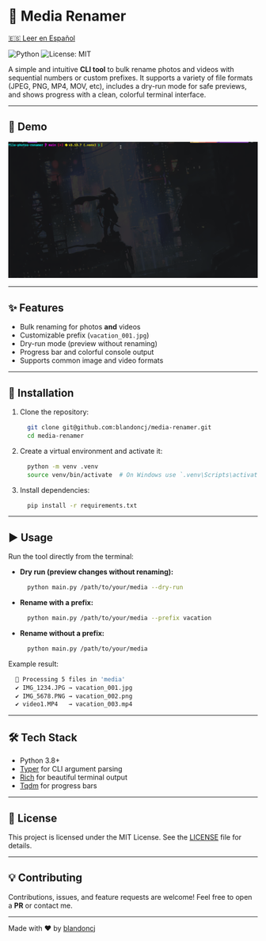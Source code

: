 # 📂 Media Renamer

[🇪🇸 Leer en Español](./README.es.md)

![Python](https://img.shields.io/badge/python-3.8+-blue.svg)
![License: MIT](https://img.shields.io/badge/License-MIT-green.svg)

A simple and intuitive **CLI tool** to bulk rename photos and videos with
sequential numbers or custom prefixes. It supports a variety of file formats
(JPEG, PNG, MP4, MOV, etc), includes a dry-run mode for safe previews, and
shows progress with a clean, colorful terminal interface.

---

## 🎥 Demo

![demo](assets/demo.gif)

---

## ✨ Features

- Bulk renaming for photos **and** videos
- Customizable prefix (`vacation_001.jpg`)
- Dry-run mode (preview without renaming)
- Progress bar and colorful console output
- Supports common image and video formats

---

## 🚀 Installation

1. Clone the repository:

   ```bash
     git clone git@github.com:blandoncj/media-renamer.git
     cd media-renamer
   ```

2. Create a virtual environment and activate it:

   ```bash
     python -m venv .venv
     source venv/bin/activate  # On Windows use `.venv\Scripts\activate`
   ```

3. Install dependencies:

   ```bash
     pip install -r requirements.txt
   ```

---

## ▶️ Usage

Run the tool directly from the terminal:

- **Dry run (preview changes without renaming):**

  ```bash
    python main.py /path/to/your/media --dry-run
  ```

- **Rename with a prefix:**

  ```bash
    python main.py /path/to/your/media --prefix vacation
  ```

- **Rename without a prefix:**

  ```bash
    python main.py /path/to/your/media
  ```

Example result:

```bash
  📂 Processing 5 files in 'media'
  ✔ IMG_1234.JPG → vacation_001.jpg
  ✔ IMG_5678.PNG → vacation_002.png
  ✔ video1.MP4   → vacation_003.mp4

```

---

## 🛠️ Tech Stack

- Python 3.8+
- [Typer](https://typer.tiangolo.com/) for CLI argument parsing
- [Rich](https://rich.readthedocs.io/en/stable/) for beautiful terminal output
- [Tqdm](https://github.com/tqdm/tqdm) for progress bars

---

## 📜 License

This project is licensed under the MIT License. See the [LICENSE](LICENSE)
file for details.

---

## 💡 Contributing

Contributions, issues, and feature requests are welcome!
Feel free to open a **PR** or contact me.

---

Made with ❤️ by [blandoncj](https://github.com/blandoncj)
